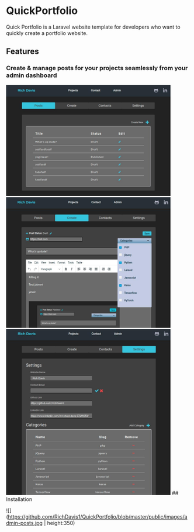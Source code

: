 # QuickPortfolio
Quick Portfolio is a Laravel website template for developers who want to quickly create a portfolio website.

## Features


### Create & manage posts for your projects seamlessly from your admin dashboard

<img src="https://github.com/RichDavis1/QuickPortfolio/blob/master/public/images/admin-posts.jpg" width="450px"/>
<img src="https://github.com/RichDavis1/QuickPortfolio/blob/master/public/images/admin-create.jpg" width="450px"/>
<img src="https://github.com/RichDavis1/QuickPortfolio/blob/master/public/images/admin-categories.jpg" width="450px" />
## Installation





![](https://github.com/RichDavis1/QuickPortfolio/blob/master/public/images/admin-posts.jpg | height:350)
